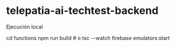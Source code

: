 # telepatia-ai-techtest-backend

Ejecución local

cd functions
npm run build   # o tsc --watch
firebase emulators:start
